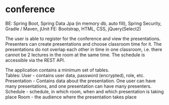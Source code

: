 # conference
BE: Spring Boot, Spring Data Jpa (in memory db, auto fill), Spring Security, Gradle / Maven, jUnit
FE:  Bootstrap, HTML, CSS, jQuery(Select2)

The user is able to register for the conference and view the presentations. Presenters can create presentations and choose classroom time for it. The presentations do not overlap each other in time in one classroom, i.e. there cannot be 2 lectures in the room at the same time. The schedule is accessible via the REST API.  

The application contains a minimum set of tables.  
Tables: 
User - contains user data, password (encrypted), role, etc. 
Presentation - Contains data about the presentation. One user can have many presentations, and one presentation can have many presenters. 
Schedule - schedule, in which room, when and which presentation is taking place 
Room - the audience where the presentation takes place
